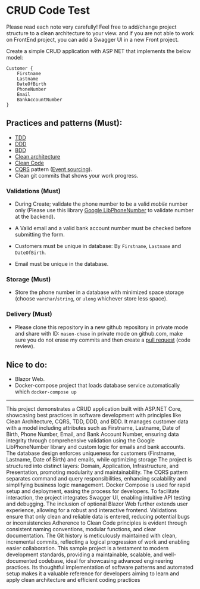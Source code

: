 # CRUD Code Test 

Please read each note very carefully!
Feel free to add/change project structure to a clean architecture to your view.
and if you are not able to work on FrontEnd project, you can add a Swagger UI
in a new Front project.

Create a simple CRUD application with ASP NET that implements the below model:
```
Customer {
	Firstname
	Lastname
	DateOfBirth
	PhoneNumber
	Email
	BankAccountNumber
}
```
## Practices and patterns (Must):

- [TDD](https://docs.microsoft.com/en-us/visualstudio/test/quick-start-test-driven-development-with-test-explorer?view=vs-2022)
- [DDD](https://en.wikipedia.org/wiki/Domain-driven_design)
- [BDD](https://en.wikipedia.org/wiki/Behavior-driven_development)
- [Clean architecture](https://github.com/jasontaylordev/CleanArchitecture)
- [Clean Code](https://en.wikipedia.org/wiki/SonarQube)
- [CQRS](https://en.wikipedia.org/wiki/Command%E2%80%93query_separation#Command_query_responsibility_separation) pattern ([Event sourcing](https://en.wikipedia.org/wiki/Domain-driven_design#Event_sourcing)).
- Clean git commits that shows your work progress.

### Validations (Must)

- During Create; validate the phone number to be a valid *mobile* number only (Please use this library [Google LibPhoneNumber](https://github.com/google/libphonenumber) to validate number at the backend).

- A Valid email and a valid bank account number must be checked before submitting the form.

- Customers must be unique in database: By `Firstname`, `Lastname` and `DateOfBirth`.

- Email must be unique in the database.

### Storage (Must)

- Store the phone number in a database with minimized space storage (choose `varchar`/`string`, or `ulong` whichever store less space).

### Delivery (Must)
- Please clone this repository in a new github repository in private mode and share with ID: `mason-chase` in private mode on github.com, make sure you do not erase my commits and then create a [pull request](https://docs.github.com/en/pull-requests/collaborating-with-pull-requests/proposing-changes-to-your-work-with-pull-requests/about-pull-requests) (code review).

## Nice to do:
- Blazor Web.
- Docker-compose project that loads database service automatically which `docker-compose up`


----------------------------------------------------------------------------------------------------------
This project demonstrates a CRUD application built with ASP.NET Core, showcasing best practices in software development with principles like Clean Architecture, CQRS, TDD, DDD, and BDD. It manages customer data with a model including attributes such as Firstname, Lastname, Date of Birth, Phone Number, Email, and Bank Account Number, ensuring data integrity through comprehensive validation using the Google LibPhoneNumber library and custom logic for emails and bank accounts. The database design enforces uniqueness for customers (Firstname, Lastname, Date of Birth) and emails, while optimizing storage
The project is structured into distinct layers: Domain, Application, Infrastructure, and Presentation, promoting modularity and maintainability. The CQRS pattern separates command and query responsibilities, enhancing scalability and simplifying business logic management. Docker Compose is used for rapid setup and deployment, easing the process for developers.
To facilitate interaction, the project integrates Swagger UI, enabling intuitive API testing and debugging. The inclusion of optional Blazor Web further extends user experience, allowing for a robust and interactive frontend. Validations ensure that only clean and reliable data is entered, reducing potential bugs or inconsistencies
Adherence to Clean Code principles is evident through consistent naming conventions, modular functions, and clear documentation. The Git history is meticulously maintained with clean, incremental commits, reflecting a logical progression of work and enabling easier collaboration. 
This sample project is a testament to modern development standards, providing a maintainable, scalable, and well-documented codebase, ideal for showcasing advanced engineering practices. Its thoughtful implementation of software patterns and automated setup makes it a valuable reference for developers aiming to learn and apply clean architecture and efficient coding practices

